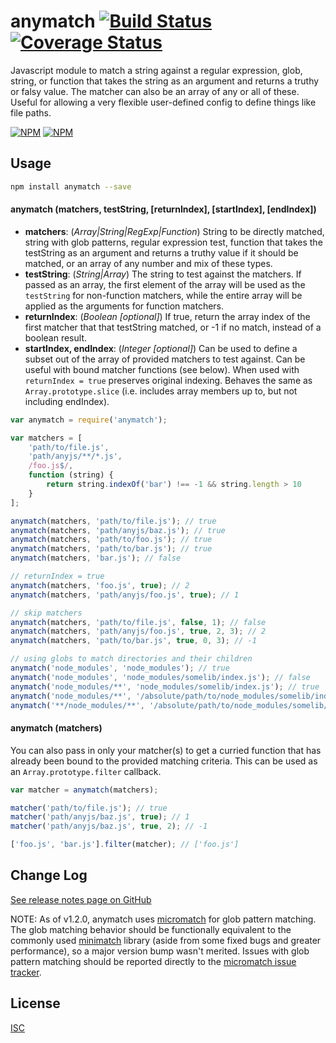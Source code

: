 anymatch [![Build Status](https://travis-ci.org/es128/anymatch.svg?branch=master)](https://travis-ci.org/es128/anymatch) [![Coverage Status](https://img.shields.io/coveralls/es128/anymatch.svg?branch=master)](https://coveralls.io/r/es128/anymatch?branch=master)
======
Javascript module to match a string against a regular expression, glob, string,
or function that takes the string as an argument and returns a truthy or falsy
value. The matcher can also be an array of any or all of these. Useful for
allowing a very flexible user-defined config to define things like file paths.

[![NPM](https://nodei.co/npm/anymatch.png?downloads=true&downloadRank=true&stars=true)](https://nodei.co/npm/anymatch/)
[![NPM](https://nodei.co/npm-dl/anymatch.png?height=3&months=9)](https://nodei.co/npm-dl/anymatch/)

Usage
-----
```sh
npm install anymatch --save
```

#### anymatch (matchers, testString, [returnIndex], [startIndex], [endIndex])
* __matchers__: (_Array|String|RegExp|Function_)
String to be directly matched, string with glob patterns, regular expression
test, function that takes the testString as an argument and returns a truthy
value if it should be matched, or an array of any number and mix of these types.
* __testString__: (_String|Array_) The string to test against the matchers. If
passed as an array, the first element of the array will be used as the
`testString` for non-function matchers, while the entire array will be applied
as the arguments for function matchers.
* __returnIndex__: (_Boolean [optional]_) If true, return the array index of
the first matcher that that testString matched, or -1 if no match, instead of a
boolean result.
* __startIndex, endIndex__: (_Integer [optional]_) Can be used to define a
subset out of the array of provided matchers to test against. Can be useful
with bound matcher functions (see below). When used with `returnIndex = true`
preserves original indexing. Behaves the same as `Array.prototype.slice` (i.e.
includes array members up to, but not including endIndex).

```js
var anymatch = require('anymatch');

var matchers = [
	'path/to/file.js',
	'path/anyjs/**/*.js',
	/foo.js$/,
	function (string) {
		return string.indexOf('bar') !== -1 && string.length > 10
	}
];

anymatch(matchers, 'path/to/file.js'); // true
anymatch(matchers, 'path/anyjs/baz.js'); // true
anymatch(matchers, 'path/to/foo.js'); // true
anymatch(matchers, 'path/to/bar.js'); // true
anymatch(matchers, 'bar.js'); // false

// returnIndex = true
anymatch(matchers, 'foo.js', true); // 2
anymatch(matchers, 'path/anyjs/foo.js', true); // 1

// skip matchers
anymatch(matchers, 'path/to/file.js', false, 1); // false
anymatch(matchers, 'path/anyjs/foo.js', true, 2, 3); // 2
anymatch(matchers, 'path/to/bar.js', true, 0, 3); // -1

// using globs to match directories and their children
anymatch('node_modules', 'node_modules'); // true
anymatch('node_modules', 'node_modules/somelib/index.js'); // false
anymatch('node_modules/**', 'node_modules/somelib/index.js'); // true
anymatch('node_modules/**', '/absolute/path/to/node_modules/somelib/index.js'); // false
anymatch('**/node_modules/**', '/absolute/path/to/node_modules/somelib/index.js'); // true
```

#### anymatch (matchers)
You can also pass in only your matcher(s) to get a curried function that has
already been bound to the provided matching criteria. This can be used as an
`Array.prototype.filter` callback.

```js
var matcher = anymatch(matchers);

matcher('path/to/file.js'); // true
matcher('path/anyjs/baz.js', true); // 1
matcher('path/anyjs/baz.js', true, 2); // -1

['foo.js', 'bar.js'].filter(matcher); // ['foo.js']
```

Change Log
----------
[See release notes page on GitHub](https://github.com/es128/anymatch/releases)

NOTE: As of v1.2.0, anymatch uses [micromatch](https://github.com/jonschlinkert/micromatch)
for glob pattern matching. The glob matching behavior should be functionally
equivalent to the commonly used [minimatch](https://github.com/isaacs/minimatch)
library (aside from some fixed bugs and greater performance), so a major
version bump wasn't merited. Issues with glob pattern matching should be
reported directly to the [micromatch issue tracker](https://github.com/jonschlinkert/micromatch/issues).

License
-------
[ISC](https://raw.github.com/es128/anymatch/master/LICENSE)
